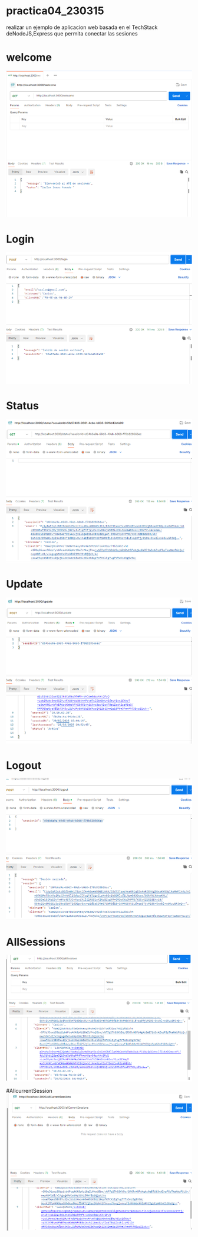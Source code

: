 # practica04_230315
realizar un ejemplo de aplicacion web basada en el TechStack deNodeJS,Express que permita conectar las sesiones

# welcome 
![Foto](https://github.com/CarlosFosadoo/practica04_230315/blob/main/Captura%20de%20pantalla%202025-02-20%20085045.png)

# Login
![foto](https://github.com/CarlosFosadoo/practica04_230315/blob/main/Captura%20de%20pantalla%202025-02-20%20085734.png)

# Status
![Foto](https://github.com/CarlosFosadoo/practica04_230315/blob/main/Captura%20de%20pantalla%202025-02-20%20104353.png)

# Update
![Foto](https://github.com/CarlosFosadoo/practica04_230315/blob/main/Captura%20de%20pantalla%202025-02-20%20105328.png)

# Logout
![foto](https://github.com/CarlosFosadoo/practica04_230315/blob/main/Captura%20de%20pantalla%202025-02-20%20105809.png)

# AllSessions
![foto](https://github.com/CarlosFosadoo/practica04_230315/blob/main/Captura%20de%20pantalla%202025-02-20%20110237.png)

#AllcurrentSession
![Foto](https://github.com/CarlosFosadoo/practica04_230315/blob/main/Captura%20de%20pantalla%202025-02-20%20111130.png)
